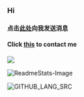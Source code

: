 ### Hi 

#### 点击[此处](https://github.com/jihuayu/ping/issues/new)向我发送消息  
#### Click [this](https://github.com/jihuayu/ping/issues/new) to contact me    
![](https://visitor-badge.glitch.me/badge?page_id=jjjjhuuad.12141jihuayu)


![ReadmeStats-Image](https://github-readme-stats.vercel.app/api?username=jihuayu&show_icons=true&theme=dark)

![GITHUB_LANG_SRC](https://github-readme-stats.vercel.app/api/top-langs/?username=jihuayu&layout=compact&theme=dark)
